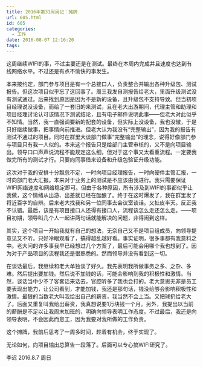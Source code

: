 ```yaml
---
title: 2016年第31周周记：摊牌
url: 605.html
id: 605
categories:
  - 工作
date: 2016-08-07 12:16:20
tags:
---
```


这周继续WIFI的事，不过主要还是在测试。最终在本周内完成并且速度也达到有线网络水平。不过还是有点不愉快的事发生。 
<!-- more -->
本来按约定，部门参与项目是有一个总接口人，负责整合并输出各种升级包、测试报告。但这次项目似乎忘了这回事了。周三我发自测报告给老大，里面升级测试没有测试通过。后来找到原因是因为不是新的设备，且升级包不支持导致。但当初项目经理说没设备，而给了一套旧的来测试，且在老大出游期间，代理主管和助理和项目经理讨论认可该情况下测试结论，且有电子邮件说明此事——但老大对此似乎不知情。当然，我一直强调要新的配套的设备，但实际上没设备，我也没辙，于是只好继续做事，把事情向前推进。但老大认为我没有“完整输出”，因为我的报告有测试不通过的项目。同时在群里大谈部门做事“完整输出”的理念，说得好像部门参与项目只有我一人似的。本来这个报告只是给部门主管审核的，又不是向项目输出。领导口口声声说流程不能规定这么细，但对于这个事又太看重流程。一定要我做完所有的测试才行。只要向同事借来设备和升级包验证升级功能。 

这次对于我的安排十分飘忽不定，一时向项目经理报告，一时向硬件主管汇报，一时向部门老大汇报。本来对于业务上的测试是不应该由我进行。我只需要保证WIFI网络速度和网络稳定即可。但由于各种原因，所有涉及到WIFI的事都似乎让我做，这个情绪从出游、出差就已经在酝酿了。终于在这时爆发了，我在群里发了将近百字的自辨。后来老大找我和另一位同事去会议室谈话。又扯皮半天。反正我不认错。最后，该是有项目接口人还得有接口人，流程该怎么走还怎么走。——项目初期，领导叫几个人一起讲两句话就能解决的问题，非得闹到这样。 

其实，这个项目一开始我就有自己的想法，无奈自己又不是项目组成员，向领导提意见又不听。只好冷眼观看了，搞得越乱越好看。事实证明，很多事都有我意料之中。老大问的许多事我早已经想过几个方案了，最后可能会用哪个我也想到了。因为对于产品项目的流程我还是很熟悉的。然而领导并没有看到这一切。 

在谈话最后，我继续和老大单独谈了好久。我先表明我所做事务之多、之杂、多难。然后提出要加钱。然后说不加钱的话，可能会影响到我的积极性和激情。当然，谈话当中少不了客套话来话去，官腔听多了我也会打的。老大意思无非是员工要表现出能力，让公司看到，才能加钱，我还是那句话，钱没给够会影响积极性和激情。最狠的当数老大叫我给出自己的薪资，我当然不会上当。又把球扔给老大了。后面又重复叫我给出薪资，我真想说要1万块钱一个月。另外，我提出以当前的薪酬是不足以让我周末加班的，明确向领导表明工作态度。不过最后，我还是向领导表明，不会因此而怠工，因为我要对我所做的工作负责。 

这个摊牌，我前后思考了一周多时间，趁着有机会，终于实现了。

 无论如何，向项目输出总算告一段落了。后面可以专心搞WIFI研究了。 
 
 李迟 2016.8.7 周日